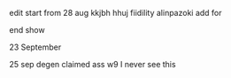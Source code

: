 
edit
start from 28 aug
kkjbh hhuj fiidility
alinpazoki
add for

end show

23 September 

25 sep
degen claimed 
ass w9
I never see this
